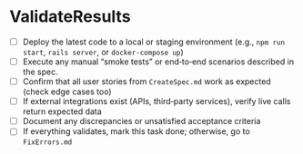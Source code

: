 # ValidateResults

- [ ] Deploy the latest code to a local or staging environment (e.g., `npm run start`, `rails server`, or `docker-compose up`)
- [ ] Execute any manual “smoke tests” or end‐to‐end scenarios described in the spec.
- [ ] Confirm that all user stories from `CreateSpec.md` work as expected (check edge cases too)
- [ ] If external integrations exist (APIs, third‐party services), verify live calls return expected data
- [ ] Document any discrepancies or unsatisfied acceptance criteria
- [ ] If everything validates, mark this task done; otherwise, go to `FixErrors.md`
